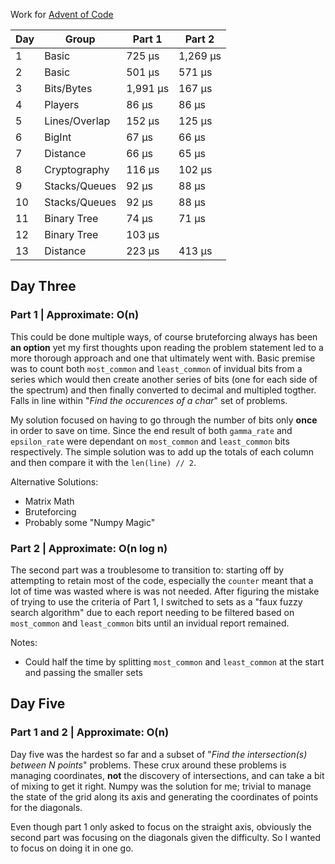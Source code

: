 Work for [Advent of Code](https://adventofcode.com)

| Day | Group         | Part 1   | Part 2   |
| --- | ------------- | -------- | -------- |
| 1   | Basic         | 725 µs   | 1,269 µs |
| 2   | Basic         | 501 µs   | 571 µs   |
| 3   | Bits/Bytes    | 1,991 µs | 167 µs   |
| 4   | Players       | 86 µs    | 86 µs    |
| 5   | Lines/Overlap | 152 µs   | 125 µs   |
| 6   | BigInt        | 67 µs    | 66 µs    |
| 7   | Distance      | 66 µs    | 65 µs    |
| 8   | Cryptography  | 116 µs   | 102 µs   |
| 9   | Stacks/Queues | 92 µs    | 88 µs    |
| 10  | Stacks/Queues | 92 µs    | 88 µs    |
| 11  | Binary Tree   | 74 µs    | 71 µs    |
| 12  | Binary Tree   | 103 µs   |          |
| 13  | Distance      | 223 µs   | 413 µs   |

## Day Three

### Part 1 | Approximate: O(n)

This could be done multiple ways, of course bruteforcing always has been **an option** yet my first thoughts upon reading the problem statement led to a more thorough approach and one that ultimately went with. Basic premise was to count both `most_common` and `least_common` of invidual bits from a series which would then create another series of bits (one for each side of the spectrum) and then finally converted to decimal and multipled togther. Falls in line within "_Find the occurences of a char_" set of problems.

My solution focused on having to go through the number of bits only **once** in order to save on time. Since the end result of both `gamma_rate` and `epsilon_rate` were dependant on `most_common` and `least_common` bits respectively. The simple solution was to add up the totals of each column and then compare it with the `len(line) // 2`.

Alternative Solutions:

- Matrix Math
- Bruteforcing
- Probably some "Numpy Magic"

### Part 2 | Approximate: O(n log n)

The second part was a troublesome to transition to: starting off by attempting to retain most of the code, especially the `counter` meant that a lot of time was wasted where is was not needed. After figuring the mistake of trying to use the criteria of Part 1, I switched to sets as a "faux fuzzy search algorithm" due to each report needing to be filtered based on `most_common` and `least_common` bits until an invidual report remained.

Notes:

- Could half the time by splitting `most_common` and `least_common` at the start and passing the smaller sets

## Day Five

### Part 1 and 2 | Approximate: O(n)

Day five was the hardest so far and a subset of "_Find the intersection(s) between N points_" problems. These crux around these problems is managing coordinates, **not** the discovery of intersections, and can take a bit of mixing to get it right. Numpy was the solution for me; trivial to manage the state of the grid along its axis and generating the coordinates of points for the diagonals.

Even though part 1 only asked to focus on the straight axis, obviously the second part was focusing on the diagonals given the difficulty. So I wanted to focus on doing it in one go.
